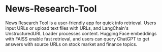 # News-Research-Tool
News Research Tool is a user-friendly app for quick info retrieval. Users input URLs or upload text files with URLs, and LangChain's UnstructuredURL Loader processes content. Hugging Face embeddings with FAISS enable fast retrieval, and users can query ChatGPT to get answers with source URLs on stock market and finance topics.
